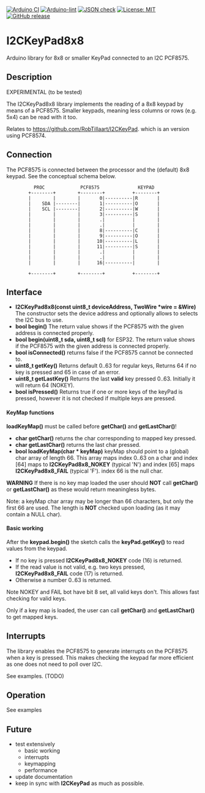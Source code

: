 
[![Arduino CI](https://github.com/RobTillaart/I2CKeyPad8x8/workflows/Arduino%20CI/badge.svg)](https://github.com/marketplace/actions/arduino_ci)
[![Arduino-lint](https://github.com/RobTillaart/I2CKeyPad8x8/actions/workflows/arduino-lint.yml/badge.svg)](https://github.com/RobTillaart/I2CKeyPad8x8/actions/workflows/arduino-lint.yml)
[![JSON check](https://github.com/RobTillaart/I2CKeyPad8x8/actions/workflows/jsoncheck.yml/badge.svg)](https://github.com/RobTillaart/I2CKeyPad8x8/actions/workflows/jsoncheck.yml)
[![License: MIT](https://img.shields.io/badge/license-MIT-green.svg)](https://github.com/RobTillaart/I2CKeyPad8x8/blob/master/LICENSE)
[![GitHub release](https://img.shields.io/github/release/RobTillaart/I2CKeyPad8x8.svg?maxAge=3600)](https://github.com/RobTillaart/I2CKeyPad8x8/releases)


# I2CKeyPad8x8

Arduino library for 8x8 or smaller KeyPad connected to an I2C PCF8575.


## Description

EXPERIMENTAL (to be tested)

The I2CKeyPad8x8 library implements the reading of a 8x8 keypad by means of a PCF8575.
Smaller keypads, meaning less columns or rows (e.g. 5x4) can be read with it too.

Relates to https://github.com/RobTillaart/I2CKeyPad. which is an version using PCF8574.


## Connection

The PCF8575 is connected between the processor and the (default) 8x8 keypad.
See the conceptual schema below. 

```
          PROC             PCF8575              KEYPAD
        +--------+        +--------+          +--------+
        |        |        |       0|----------|R       |
        |    SDA |--------|       1|----------|O       |
        |    SCL |--------|       2|----------|W       |
        |        |        |       3|----------|S       |
        |        |        |       .|          |        |
        |        |        |       .|          |        |
        |        |        |       8|----------|C       |
        |        |        |       9|----------|O       |
        |        |        |      10|----------|L       |
        |        |        |      11|----------|S       |
        |        |        |       .|          |        |
        |        |        |       .|          |        |
        |        |        |      16|----------|        |

        +--------+        +--------+          +--------+ 
```


## Interface

- **I2CKeyPad8x8(const uint8_t deviceAddress, TwoWire \*wire = &Wire)** 
The constructor sets the device address and optionally 
allows to selects the I2C bus to use.
- **bool begin()** The return value shows if the PCF8575 with the given address is connected properly.
- **bool begin(uint8_t sda, uint8_t scl)** for ESP32.
The return value shows if the PCF8575 with the given address is connected properly.
- **bool isConnected()** returns false if the PCF8575 cannot be connected to.
- **uint8_t getKey()** Returns default 0..63 for regular keys, 
Returns 64 if no key is pressed and 65 in case of an error.
- **uint8_t getLastKey()** Returns the last **valid** key pressed 0..63. Initially it will return 64 (NOKEY).
- **bool isPressed()** Returns true if one or more keys of the keyPad is pressed, 
however it is not checked if multiple keys are pressed.


#### KeyMap functions

**loadKeyMap()** must be called before **getChar()** and **getLastChar()**!

- **char getChar()** returns the char corresponding to mapped key pressed.
- **char getLastChar()** returns the last char pressed.
- **bool loadKeyMap(char \* keyMap)** keyMap should point to a (global) char array of length 66.
This array maps index 0..63 on a char and index \[64\] maps to **I2CKeyPad8x8_NOKEY** (typical 'N') 
and index \[65\] maps **I2CKeyPad8x8_FAIL** (typical 'F'). index 66 is the null char.

**WARNING**
If there is no key map loaded the user should **NOT** call **getChar()** or 
**getLastChar()** as these would return meaningless bytes.


Note: a keyMap char array may be longer than 66 characters, but only the first 66 are used.
The length is **NOT** checked upon loading (as it may contain a NULL char).


#### Basic working

After the **keypad.begin()** the sketch calls the **keyPad.getKey()** to read values from the keypad. 
- If no key is pressed **I2CKeyPad8x8_NOKEY** code (16) is returned.
- If the read value is not valid, e.g. two keys pressed, **I2CKeyPad8x8_FAIL** code (17) is returned.
- Otherwise a number 0..63 is returned.

Note NOKEY and FAIL bot have bit 8 set, all valid keys don't.
This allows fast checking for valid keys.

Only if a key map is loaded, the user can call **getChar()** and **getLastChar()** to get mapped keys.


## Interrupts

The library enables the PCF8575 to generate interrupts on the PCF8575 when a key is pressed. 
This makes checking the keypad far more efficient as one does not need to poll over I2C.

See examples. (TODO)


## Operation

See examples


## Future

- test extensively
  - basic working
  - interrupts
  - keymapping
  - performance
- update documentation
- keep in sync with **I2CKeyPad** as much as possible.
